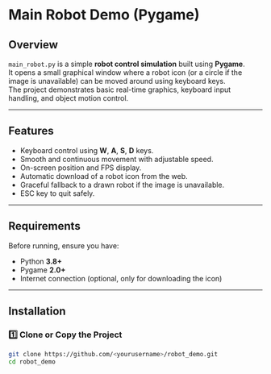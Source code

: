 
# Main Robot Demo (Pygame)

## Overview
`main_robot.py` is a simple **robot control simulation** built using **Pygame**.  
It opens a small graphical window where a robot icon (or a circle if the image is unavailable) can be moved around using keyboard keys.  
The project demonstrates basic real-time graphics, keyboard input handling, and object motion control.

---

## Features
- Keyboard control using **W**, **A**, **S**, **D** keys.
- Smooth and continuous movement with adjustable speed.
- On-screen position and FPS display.
- Automatic download of a robot icon from the web.
- Graceful fallback to a drawn robot if the image is unavailable.
- ESC key to quit safely.

---

## Requirements
Before running, ensure you have:

- Python **3.8+**
- Pygame **2.0+**
- Internet connection (optional, only for downloading the icon)

---

## Installation

### 1️⃣ Clone or Copy the Project
```bash
git clone https://github.com/<yourusername>/robot_demo.git
cd robot_demo
